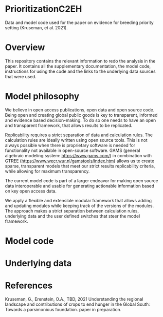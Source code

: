 # PrioritizationC2EH
Data and model code used for the paper on evidence for breeding priority setting (Kruseman, et al. 2021).  

# Overview
This repository contains the relevant information to redo the analysis in the paper. It contains all the supplementary documentation, the model code, instructions for using the code and the links to the underlying data sources that were used.

# Model philosophy
We believe in open access publications, open data and open source code. Being open and creating global public goods is key to transparent, informed and evidence based decision-making. To do so one needs to have an open and transparent framework, that allows results to be replicated.

Replicability requires a strict separation of data and calculation rules. The calculation rules are ideally written using open source tools. This is not always possible when there is proprietary software is needed for functionality not available in open-source software. GAMS (general algebraic modeling system: https://www.gams.com/) in combination with GTREE (https://www.wecr.wur.nl/gamstools/index.htm) allows us to create sparse, transparent models that meet our strict results replicability criteria, while allowing for maximum transparency.

The current model code is part of a larger endeavor for making open source data interoperable and usable for generating actionable information based on key open access data.

We apply a flexible and extensible modular framework that allows adding and updating modules while keeping track of the versions of the modules. The approach makes a strict separation between calculation rules, underlying data and the user defined switches that steer the model framework.

# Model code


# Underlying data

 

# References
Kruseman, G., Erenstein, O.A., TBD, 2021 Understanding the regional landscape and contributions of crops to end hunger in the Global South: Towards a parsimonious foundation. paper in preparation.

